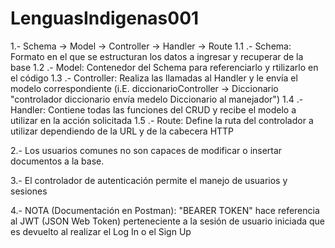 # LenguasIndigenas001

1.- Schema -> Model -> Controller -> Handler -> Route
    1.1 .- Schema: Formato en el que se estructuran los datos a ingresar y recuperar de la base
    1.2 .- Model: Contenedor del Schema para referenciarlo y rtilizarlo en el código
    1.3 .- Controller: Realiza las llamadas al Handler y le envía el modelo correspondiente (i.E. diccionarioController -> Diccionario "controlador diccionario envía medelo Diccionario al manejador")
    1.4 .- Handler: Contiene todas las funciones del CRUD y recibe el modelo a utilizar en la acción solicitada
    1.5 .- Route: Define la ruta del controlador a utilizar dependiendo de la URL y de la cabecera HTTP

2.- Los usuarios comunes no son capaces de modificar o insertar documentos a la base.

3.- El controlador de autenticación permite el manejo de usuarios y sesiones

4.- NOTA (Documentación en Postman): "BEARER TOKEN" hace referencia al JWT (JSON Web Token) perteneciente a la sesión de usuario iniciada que es devuelto al realizar el Log In o el Sign Up